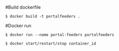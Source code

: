 #Build dockerfile
```
$ docker build -t portalfeeders . 
```

#Docker run
```
$ docker run --name portal-feeders portalfeeders 

$ docker start/restart/stop container_id
```